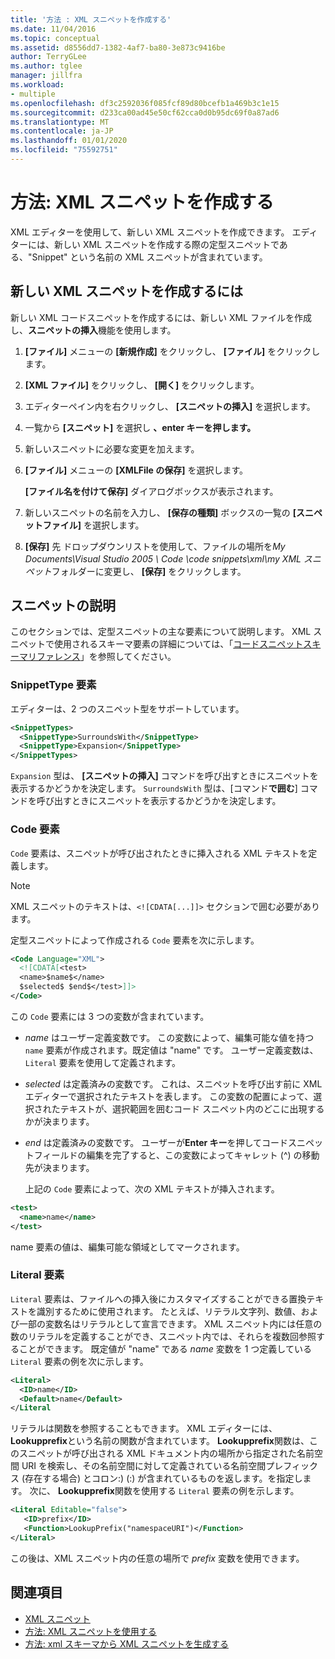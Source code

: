 ```yaml
---
title: '方法 : XML スニペットを作成する'
ms.date: 11/04/2016
ms.topic: conceptual
ms.assetid: d8556dd7-1382-4af7-ba80-3e873c9416be
author: TerryGLee
ms.author: tglee
manager: jillfra
ms.workload:
- multiple
ms.openlocfilehash: df3c2592036f085fcf89d80bcefb1a469b3c1e15
ms.sourcegitcommit: d233ca00ad45e50cf62cca0d0b95dc69f0a87ad6
ms.translationtype: MT
ms.contentlocale: ja-JP
ms.lasthandoff: 01/01/2020
ms.locfileid: "75592751"
---
```

# <a name="how-to-create-xml-snippets"></a>方法: XML スニペットを作成する

XML エディターを使用して、新しい XML スニペットを作成できます。 エディターには、新しい XML スニペットを作成する際の定型スニペットである、"Snippet" という名前の XML スニペットが含まれています。

## <a name="to-create-a-new-xml-snippet"></a>新しい XML スニペットを作成するには

新しい XML コードスニペットを作成するには、新しい XML ファイルを作成し、**スニペットの挿入**機能を使用します。

1. **[ファイル]** メニューの **[新規作成]** をクリックし、 **[ファイル]** をクリックします。

2. **[XML ファイル]** をクリックし、 **[開く]** をクリックします。

3. エディターペイン内を右クリックし、 **[スニペットの挿入]** を選択します。

4. 一覧から **[スニペット]** を選択し **、enter キーを押します。**

5. 新しいスニペットに必要な変更を加えます。

6. **[ファイル]** メニューの **[XMLFile の保存]** を選択します。

     **[ファイル名を付けて保存]** ダイアログボックスが表示されます。

7. 新しいスニペットの名前を入力し、 **[保存の種類]** ボックスの一覧の **[スニペットファイル]** を選択します。

8. **[保存]** 先 ドロップダウンリストを使用して、ファイルの場所を*My Documents\Visual Studio 2005 \ Code \code snippets\xml\my XML スニペット*フォルダーに変更し、 **[保存]** をクリックします。

## <a name="snippet-description"></a>スニペットの説明

このセクションでは、定型スニペットの主な要素について説明します。 XML スニペットで使用されるスキーマ要素の詳細については、「[コードスニペットスキーマリファレンス](../ide/code-snippets-schema-reference.md)」を参照してください。

### <a name="snippettype-element"></a>SnippetType 要素

エディターは、2 つのスニペット型をサポートしています。

```xml
<SnippetTypes>
  <SnippetType>SurroundsWith</SnippetType>
  <SnippetType>Expansion</SnippetType>
</SnippetTypes>
```

`Expansion` 型は、 **[スニペットの挿入]** コマンドを呼び出すときにスニペットを表示するかどうかを決定します。 `SurroundsWith` 型は、[コマンド**で囲む**] コマンドを呼び出すときにスニペットを表示するかどうかを決定します。

### <a name="code-element"></a>Code 要素

`Code` 要素は、スニペットが呼び出されたときに挿入される XML テキストを定義します。

> [!NOTE]
> XML スニペットのテキストは、`<![CDATA[...]]>` セクションで囲む必要があります。

定型スニペットによって作成される `Code` 要素を次に示します。

```xml
<Code Language="XML">
  <![CDATA[<test>
  <name>$name$</name>
  $selected$ $end$</test>]]>
</Code>
```

この `Code` 要素には 3 つの変数が含まれています。

- $name$ はユーザー定義変数です。 この変数によって、編集可能な値を持つ `name` 要素が作成されます。既定値は "name" です。 ユーザー定義変数は、`Literal` 要素を使用して定義されます。

- $selected$ は定義済みの変数です。 これは、スニペットを呼び出す前に XML エディターで選択されたテキストを表します。 この変数の配置によって、選択されたテキストが、選択範囲を囲むコード スニペット内のどこに出現するかが決まります。

- $end$ は定義済みの変数です。 ユーザーが**Enter キー**を押してコードスニペットフィールドの編集を完了すると、この変数によってキャレット (^) の移動先が決まります。

  上記の `Code` 要素によって、次の XML テキストが挿入されます。

```xml
<test>
  <name>name</name>
</test>
```

name 要素の値は、編集可能な領域としてマークされます。

### <a name="literal-element"></a>Literal 要素

`Literal` 要素は、ファイルへの挿入後にカスタマイズすることができる置換テキストを識別するために使用されます。 たとえば、リテラル文字列、数値、および一部の変数名はリテラルとして宣言できます。 XML スニペット内には任意の数のリテラルを定義することができ、スニペット内では、それらを複数回参照することができます。 既定値が "name" である $name$ 変数を 1 つ定義している `Literal` 要素の例を次に示します。

```xml
<Literal>
  <ID>name</ID>
  <Default>name</Default>
</Literal
```

リテラルは関数を参照することもできます。 XML エディターには、 **Lookupprefix**という名前の関数が含まれています。 **Lookupprefix**関数は、このスニペットが呼び出される XML ドキュメント内の場所から指定された名前空間 URI を検索し、その名前空間に対して定義されている名前空間プレフィックス (存在する場合) とコロン:) (:) が含まれているものを返します。を指定します。 次に、 **Lookupprefix**関数を使用する `Literal` 要素の例を示します。

```xml
<Literal Editable="false">
   <ID>prefix</ID>
   <Function>LookupPrefix("namespaceURI")</Function>
</Literal>
```

この後は、XML スニペット内の任意の場所で $prefix$ 変数を使用できます。

## <a name="see-also"></a>関連項目

- [XML スニペット](../xml-tools/xml-snippets.md)
- [方法: XML スニペットを使用する](../xml-tools/how-to-use-xml-snippets.md)
- [方法: xml スキーマから XML スニペットを生成する](../xml-tools/how-to-generate-an-xml-snippet-from-an-xml-schema.md)
